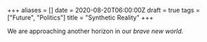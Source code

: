 +++
aliases = []
date = 2020-08-20T06:00:00Z
draft = true
tags = ["Future", "Politics"]
title = "Synthetic Reality"
+++

We are approaching another horizon in our _brave new world_.
